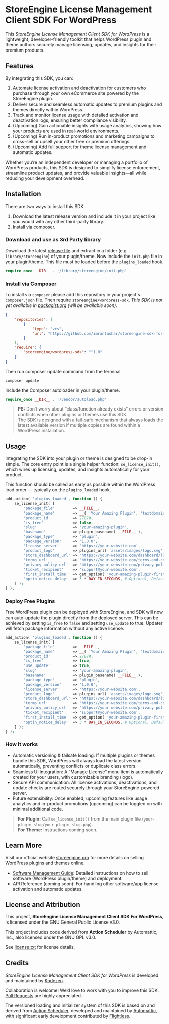 # StoreEngine License Management Client SDK For WordPress

This *StoreEngine License Management Client SDK for WordPress* is a lightweight, developer-friendly toolkit that helps
WordPress plugin and theme authors securely manage licensing, updates, and insights for their premium products.

## Features

By integrating this SDK, you can:

1.	Automate license activation and deactivation for customers who purchase through your own eCommerce site powered by the StoreEngine plugin.
2.	Deliver secure and seamless automatic updates to premium plugins and themes directly within WordPress.
3.	Track and monitor license usage with detailed activation and deactivation logs, ensuring better compliance visibility.
4.	(Upcoming) Gain actionable insights with usage analytics, showing how your products are used in real-world environments.
5.	(Upcoming) Run in-product promotions and marketing campaigns to cross-sell or upsell your other free or premium offerings.
6.	(Upcoming) Add full support for theme license management and automatic updates.

Whether you’re an independent developer or managing a portfolio of WordPress products, this SDK is designed to simplify
license enforcement, streamline product updates, and provide valuable insights—all while reducing your development overhead.

## Installation

There are two ways to install this SDK.

1. Download the latest release version and include it in your project like you would with any other third-party library.
2. Install via composer.

### Download and use as 3rd Party library

Download the latest [release file](https://github.com/imrantushar/storeengine-sdk-for-wordpress/releases/latest) and extract in a folder (e.g `library/storeengine`) of your plugin/theme.
Now include the `init.php` file in your plugin/theme. This file must be loaded before the `plugins_loaded` hook.

```php
require_once __DIR__ . '/library/storeengine/init.php'
```

### Install via Composer

To install via `composer` please add this repository in your project's `composer.json` file. Then require `storeengine/wordpress-sdk`.
_This SDK is not yet available in [packagist.org](https://packagist.org/) (will be available soon)._

```json
{
	"repositories": [
		{
			"type": "vcs",
			"url": "https://github.com/imrantushar/storeengine-sdk-for-wordpress.git"
		}
	],
	"require": {
		"storeengine/wordpress-sdk": "^1.0"
	}
}
```

Then run composer update command from the terminal.

```bash
composer update
```

Include the Composer autoloader in your plugin/theme.

```php
require_once __DIR__ . '/vendor/autoload.php'
```

> **PS:** Don’t worry about “class/function already exists” errors or version conflicts when other plugins or themes use this SDK.
> <br>
> The SDK is designed with a fail-safe mechanism that always loads the latest available version if multiple copies are found within a WordPress installation.

## Usage

Integrating the SDK into your plugin or theme is designed to be drop-in simple.
The core entry point is a single helper function: `se_license_init()`, which wires up licensing, updates, and insights
automatically for your product.

This function should be called as early as possible within the WordPress load order — typically on the `plugins_loaded` hook.

```php
add_action( 'plugins_loaded', function () {
	se_license_init( [
		'package_file'        => __FILE__,
		'package_name'        => __( 'Your Amazing Plugin', 'textdomain' ),
		'product_id'          => 27870,
		'is_free'             => false,
		'slug'                => 'your-amazing-plugin',
		'basename'            => plugin_basename( __FILE__ ),
		'package_type'        => 'plugin',
		'package_version'     => '1.0.0',
		'license_server'      => 'https://your-website.com',
		'product_logo'        => plugins_url( 'assets/images/logo.svg', __FILE__ ),
		'store_dashboard_url' => 'https://your-website.com/dashboard/license-keys/',
		'terms_url'           => 'https://your-website.com/terms-and-conditions/',
		'privacy_policy_url'  => 'https://your-website.com/privacy-policy/',
		'ticket_recipient'    => 'support@your-website.com',
		'first_install_time'  => get_option( 'your-amazing-plugin-first-installation-time' ),
		'optin_notice_delay'  => 3 * DAY_IN_SECONDS, # Optional, Default is 3 days from installation.
	] );
} );
```

### Deploy Free Plugins

Free WordPress plugin can be deployed with StoreEngine, and SDK will now can auto-update the plugin directly from the deployed server.
This can be achieved by setting `is_free` to `false` and setting `use_update` to true. Updater will fetch package information without any active license.

```php
add_action( 'plugins_loaded', function () {
	se_license_init( [
		'package_file'        => __FILE__,
		'package_name'        => __( 'Your Amazing Plugin', 'textdomain' ),
		'product_id'          => 27870,
		'is_free'             => true,
		'use_update'          => true,
		'slug'                => 'your-amazing-plugin',
		'basename'            => plugin_basename( __FILE__ ),
		'package_type'        => 'plugin',
		'package_version'     => '1.0.0',
		'license_server'      => 'https://your-website.com',
		'product_logo'        => plugins_url( 'assets/images/logo.svg', __FILE__ ),
		'store_dashboard_url' => 'https://your-website.com/dashboard/license-keys/',
		'terms_url'           => 'https://your-website.com/terms-and-conditions/',
		'privacy_policy_url'  => 'https://your-website.com/privacy-policy/',
		'ticket_recipient'    => 'support@your-website.com',
		'first_install_time'  => get_option( 'your-amazing-plugin-first-installation-time' ),
		'optin_notice_delay'  => 3 * DAY_IN_SECONDS, # Optional, Default is 3 days from installation.
	] );
} );
```

### How it works
- Automatic versioning & failsafe loading: If multiple plugins or themes bundle this SDK, WordPress will always load the
latest version automatically, preventing conflicts or duplicate class errors.
- Seamless UI integration: A “Manage License” menu item is automatically created for your users, with customizable branding (logo).
- Secure API communication: All license activations, deactivations, and update checks are routed securely through your
StoreEngine-powered server.
- Future extensibility: Once enabled, upcoming features like usage analytics and in-product promotions (upcoming) can be
toggled on with minimal additional code.


> **For Plugin:** Call `se_license_init()` from the main plugin file (`your-plugin-slug/your-plugin-slug.php`).
> <br>
> **For Theme:** Instructions coming soon.

## Learn More

Visit our official website [storeengine.pro](https://storeengine.pro) for more details on selling WordPress plugins and themes online.

* [Software Management Guide](https://storeengine.pro/docs/storeengine-license-management/): Detailed instructions on how to sell software (WordPress plugin/theme) and deployment.
* API Reference (coming soon): For handling other software/app license activation and automatic updates. 

## License and Attribution

This project, **StoreEngine License Management Client SDK For WordPress**, is licensed under the GNU General Public License v3.0.

This project includes code derived from **Action Scheduler** by Automattic, Inc., also licensed under the GNU GPL v3.0.

See [license.txt](./license.txt) for license details.

## Credits

*StoreEngine License Management Client SDK for WordPress* is developed and maintained by [Kodezen](http://kodezen.com/).

Collaboration is welcome! We’d love to work with you to improve this SDK. [Pull Requests](http://github.com/imrantushar/storeengine-license-management-client-sdk/pulls) are highly appreciated.

The versioned loading and initializer system of this SDK is based on and derived from [Action Scheduler](https://actionscheduler.org/), developed and maintained by [Automattic](https://automattic.com/), with significant early development contributed by [Flightless](https://flightless.us/).
